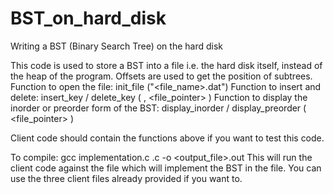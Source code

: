 # BST_on_hard_disk
Writing a BST (Binary Search Tree) on the hard disk

This code is used to store a BST into a file i.e. the hard disk itself, instead of the heap of the program. Offsets are used to get the position of subtrees.
Function to open the file: init_file ("<file_name>.dat")
Function to insert and delete: insert_key / delete_key ( <key>, <file_pointer> )
Function to display the inorder or preorder form of the BST: display_inorder / display_preorder ( <file_pointer> )

Client code should contain the functions above if you want to test this code.

To compile: gcc implementation.c <client>.c -o <output_file>.out
This will run the client code against the file which will implement the BST in the file. You can use the three client files already provided if you want to.
